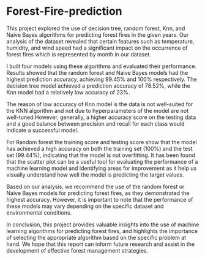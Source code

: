 # Forest-Fire-prediction

This project explored the use of decision tree, random forest, Knn, and Naive Bayes algorithms for predicting forest fires in the given years. Our analysis of the dataset revealed that certain features such as temperature, humidity, and wind speed had a significant impact on the occurrence of forest fires which is represented by month in our dataset.  

I built four models using these algorithms and evaluated their performance. Results showed that the random forest and Naive Bayes models had the highest prediction accuracy, achieving 99.45% and 100% respectively. The decision tree model achieved a prediction accuracy of 78.52%, while the Knn model had a relatively low accuracy of 23%.  

The reason of low accuracy of Knn model is the data is not well-suited for the KNN algorithm and not due to hyperparameters of the model are not well-tuned.However, generally, a higher accuracy score on the testing data and a good balance between precision and recall for each class would indicate a successful model.  

For Random forest  the training score and testing score show that the model has achieved a high accuracy on both the training set (100%) and the test set (99.44%), indicating that the model is not overfitting.
It has been found that the scatter plot can be a useful tool for evaluating the performance of a machine learning model and identifying areas for improvement as it help us visually understand how well the model is predicting the target values.  

Based on our analysis, we recommend the use of the random forest or Naive Bayes models for predicting forest fires, as they demonstrated the highest accuracy. However, it is important to note that the performance of these models may vary depending on the specific dataset and environmental conditions.  

In conclusion, this project provides valuable insights into the use of machine learning algorithms for predicting forest fires, and highlights the importance of selecting the appropriate algorithm based on the specific problem at hand. We hope that this report can inform future research and assist in the development of effective forest management strategies.
